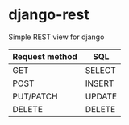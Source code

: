 # django-rest
Simple REST view for django

|Request method|SQL|
|---|---|
|GET|SELECT|
|POST|INSERT|
|PUT/PATCH|UPDATE| 
|DELETE|DELETE|
